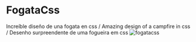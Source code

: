 # FogataCss

Increíble diseño de una fogata en css / Amazing design of a campfire in css / Desenho surpreendente de uma fogueira em css
![fogatacss](https://user-images.githubusercontent.com/47654456/137813678-26792a93-cb6c-493e-9449-e67c7113d219.gif)

